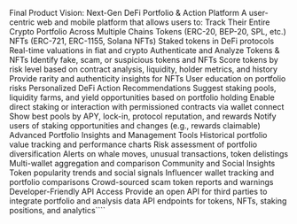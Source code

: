 Final Product Vision: Next-Gen DeFi Portfolio & Action Platform
A user-centric web and mobile platform that allows users to:
Track Their Entire Crypto Portfolio Across Multiple Chains
Tokens (ERC-20, BEP-20, SPL, etc.)
NFTs (ERC-721, ERC-1155, Solana NFTs)
Staked tokens in DeFi protocols
Real-time valuations in fiat and crypto
Authenticate and Analyze Tokens & NFTs
Identify fake, scam, or suspicious tokens and NFTs
Score tokens by risk level based on contract analysis, liquidity, holder metrics, and history
Provide rarity and authenticity insights for NFTs
User education on portfolio risks
Personalized DeFi Action Recommendations
Suggest staking pools, liquidity farms, and yield opportunities based on portfolio holding
Enable direct staking or interaction with permissioned contracts via wallet connect
Show best pools by APY, lock-in, protocol reputation, and rewards
Notify users of staking opportunities and changes (e.g., rewards claimable)
Advanced Portfolio Insights and Management Tools
Historical portfolio value tracking and performance charts
Risk assessment of portfolio diversification
Alerts on whale moves, unusual transactions, token delistings
Multi-wallet aggregation and comparison
Community and Social Insights
Token popularity trends and social signals
Influencer wallet tracking and portfolio comparisons
Crowd-sourced scam token reports and warnings
Developer-Friendly API Access
Provide an open API for third parties to integrate portfolio and analysis data
API endpoints for tokens, NFTs, staking positions, and analytics````
